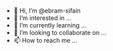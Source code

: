 - 👋 Hi, I’m @ebram-sifain
- 👀 I’m interested in ...
- 🌱 I’m currently learning ...
- 💞️ I’m looking to collaborate on ...
- 📫 How to reach me ...

<!---
ebram-sifain/ebram-sifain is a ✨ special ✨ repository because its `README.md` (this file) appears on your GitHub profile.
You can click the Preview link to take a look at your changes.
--->
